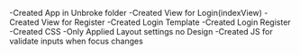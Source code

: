 -Created App in Unbroke folder
-Created View for Login(indexView)
-Created View for Register
-Created Login Template
-Created Login Register
-Created CSS
    -Only Applied Layout settings no Design
-Created JS for validate inputs when focus changes

